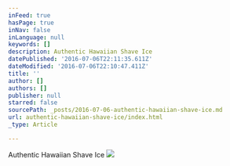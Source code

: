 ```yaml
---
inFeed: true
hasPage: true
inNav: false
inLanguage: null
keywords: []
description: Authentic Hawaiian Shave Ice
datePublished: '2016-07-06T22:11:35.611Z'
dateModified: '2016-07-06T22:10:47.411Z'
title: ''
author: []
authors: []
publisher: null
starred: false
sourcePath: _posts/2016-07-06-authentic-hawaiian-shave-ice.md
url: authentic-hawaiian-shave-ice/index.html
_type: Article

---
```

Authentic Hawaiian Shave Ice
![](https://the-grid-user-content.s3-us-west-2.amazonaws.com/6748275c-068d-4b20-b542-fe54e54eec6c.jpg)